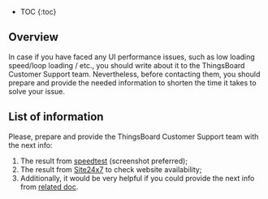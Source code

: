 * TOC
{:toc}

## Overview

In case if you have faced any UI performance issues, such as low loading speed/loop loading / etc.,
you should write about it to the ThingsBoard Customer Support team.
Nevertheless, before contacting them, you should prepare and provide the needed information to shorten the time it takes to solve your issue.

## List of information

Please, prepare and provide the ThingsBoard Customer Support team with the next info:

1. The result from [speedtest](https://www.speedtest.net/) (screenshot preferred);
2. The result from [Site24x7](https://www.site24x7.com/check-website-availability.html) to check website availability;
3. Additionally, it would be very helpful if you could provide the next info from [related doc](https://thingsboard-portal.atlassian.net/servicedesk/customer/kb/view/596738239).